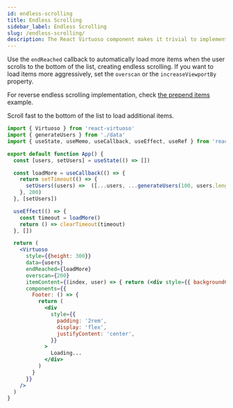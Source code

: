 ```yaml
---
id: endless-scrolling
title: Endless Scrolling
sidebar_label: Endless Scrolling
slug: /endless-scrolling/
description: The React Virtuoso component makes it trivial to implement infinite scrolling lists in both directions with variably sized items.
---
```


Use the `endReached` callback to automatically load more items when the user scrolls to the bottom of the list, creating endless scrolling. 
If you want to load items more aggressively, set the `overscan` or the `increaseViewportBy` property. 

For reverse endless scrolling implementation, check [the prepend items](/prepend-items/) example.

Scroll fast to the bottom of the list to load additional items.

```jsx live include-data
import { Virtuoso } from 'react-virtuoso'
import { generateUsers } from './data'
import { useState, useMemo, useCallback, useEffect, useRef } from 'react'

export default function App() {
  const [users, setUsers] = useState(() => [])

  const loadMore = useCallback(() => {
    return setTimeout(() => {
      setUsers((users) =>  ([...users, ...generateUsers(100, users.length)]) )
    }, 200)
  }, [setUsers])

  useEffect(() => {
    const timeout = loadMore()
    return () => clearTimeout(timeout)
  }, [])

  return (
    <Virtuoso
      style={{height: 300}}
      data={users}
      endReached={loadMore}
      overscan={200}
      itemContent={(index, user) => { return (<div style={{ backgroundColor: user.bgColor }}>{user.name}</div>) }}
      components={{
        Footer: () => {
          return (
            <div
              style={{
                padding: '2rem',
                display: 'flex',
                justifyContent: 'center',
              }}
            >
              Loading...
            </div>
          )
        }
      }}
    />
  )
}
```
